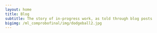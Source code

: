 ```yaml
---
layout: home
title: Blog
subtitle: The story of in-progress work, as told through blog posts
bigimg: /ml_comprobofinal/img/dodgeball2.jpg
---
```

